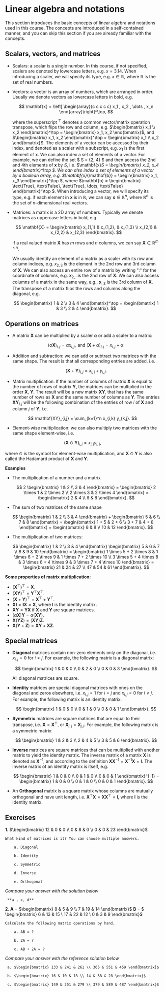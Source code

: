 # Linear algebra and notations

This section introduces the basic concepts of linear algebra and notations used in this course. The concepts are introduced in a self-contained manner, and you can skip this section if you are already familiar with the concepts.

## Scalars, vectors, and matrices

- Scalars: a scalar is a single number. In this course, if not specified, scalers are denoted by lowercase letters, e.g. $x = 3.14$. When introducing a scaler, we will specify its type, e.g. $x \in \mathbb{R}$, where $\mathbb{R}$ is the set of real numbers.
- Vectors: a vector is an array of numbers, which are arranged in order. Usually we denote vectors as lowercase letters in bold, e.g.

  $$
    \mathbf{x} = \left[ \begin{array}{c c c c c} x_1 , x_2 , \dots , x_n \end{array}\right]^\top,
  $$

  where the superscript $^\top$ denotes a common vector/matrix operation transpose, which flips the row and column, e.g. $\begin{bmatrix} x_1 \\ x_2 \end{bmatrix}^\top = \begin{bmatrix} x_1, x_2 \end{bmatrix}$, and $\begin{bmatrix} x_1, x_2 \end{bmatrix}^\top = \begin{bmatrix} x_1 \\ x_2 \end{bmatrix}$. The elements of a vector can be accessed by their index, and denoted as a scaler with a subscript, e.g. $x_1$ is the first element of $\mathbf{x}$. We can also index a set of elements of a vector. For example, we can define the set $ S = \{2, 4\} $ and then access the 2nd and 4th elements of $\mathbf{x}$ by $S$, i.e. $\mathbf{x}_S = \begin{bmatrix} x_2, x_4 \end{bmatrix}^\top $. We can also index a set of elements of a vector by a boolean array, e.g. $\mathbf{x}_{\mathbf{b}} = \begin{bmatrix} x_1, x_3 \end{bmatrix}^\top $, where $\mathbf{b} = \begin{bmatrix} \text{True}, \text{False}, \text{True}, \dots, \text{False} \end{bmatrix}^\top $. When introducing a vector, we will specify its type, e.g. if each element in $\mathbf{x}$ is in $\mathbb{R}$, we can say $\mathbf{x} \in \mathbb{R}^n$, where $\mathbb{R}^n$ is the set of $n$-dimensional real vectors.

<!-- Sometimes we need to index the elements of a vector by their position, e.g. $x_1$ is the first element of $\mathbf{x}$, $x_2$ is the second element of $\mathbf{x}$, and so on. In this case, we can use the following notations: -->

- Matrices: a matrix is a 2D array of numbers. Typically we denote matrices as uppercase letters in bold, e.g.

  <!-- $$
    \mathbf{X} = \begin{bmatrix} x_{1,1} & x_{1,2} & x_{1,3} \\ x_{2,1} & x_{2,2} & x_{2,3} \end{bmatrix}.
  $$  -->
  $$
    \mathbf{X} = \begin{bmatrix} x_{1,1} & x_{1,2}, & x_{1,3} \\ x_{2,1} & x_{2,2} & x_{2,3} \end{bmatrix}.
  $$

  If a real valued matrix $\mathbf{X}$ has $m$ rows and $n$ columns, we can say $\mathbf{X} \in \mathbb{R}^{m \times n}$.
   <!-- We can also index a set of elements of a matrix. For example, we can define the set $ S = {2, 4} $ and then access the 2nd and 4th rows of $\mathbf{X}$ by $S$, i.e. $\mathbf{X}_S = \begin{bmatrix} x_{2,1} & x_{2,2} & x_{2,3} \\ x_{4,1} & x_{4,2} & x_{4,3} \end{bmatrix}$. We can also index a set of elements of a matrix by a boolean array, e.g. $\mathbf{X}_{\mathbf{b}} = \begin{bmatrix} x_{1,1} & x_{1,2} & x_{1,3} \\ x_{3,1} & x_{3,2} & x_{3,3} \end{bmatrix}$, where $\mathbf{b} = \begin{bmatrix} True \\ False \\ True \\ \vdots\\ False \end{bmatrix}$.  -->
   We usually identify an element of a matrix as a scaler with its row and column indices, e.g. $x_{2,3}$ is the element in the 2nd row and 3rd column of $\mathbf{X}$. We can also access an entire row of a matrix by writing ":" for the coordinate of columns, e.g. $\mathbf{x}_{2, :}$ is the 2nd row of $\mathbf{X}$. We can also access columns of a matrix in the same way, e.g.,  $\mathbf{x}_{:,3}$ is the 3rd column of $\mathbf{X}$. The transpose of a matrix flips the rows and columns along the diagonal, e.g.

   $$
    \begin{bmatrix} 1 & 2 \\ 3 & 4 \end{bmatrix}^\top = \begin{bmatrix} 1 & 3 \\ 2 & 4 \end{bmatrix}.
   $$
<!-- - Tensors: a tensor is an array of numbers arranged on a regular grid with a variable number of axes, e.g. $$\mathbf{X} = \begin{bmatrix} x_{1,1,1} & x_{1,1,2} & x_{1,1,3} \\ x_{1,2,1} & x_{1,2,2} & x_{1,2,3} \\ x_{1,3,1} & x_{1,3,2} & x_{1,3,3} \end{bmatrix}.$$ -->

## Operations on matrices

- A matrix $\mathbf{X}$ can be multiplied by a scaler $\alpha$ or add a scaler to a matrix:

  $$
    (\alpha\mathbf{X})_{i, j}  =  \alpha x_{i,j}, \text{ and } (\mathbf{X} + \alpha)_{i, j}  =  x_{i,j} + \alpha.
  $$

- Addition and subtraction: we can add or subtract two matrices with the same shape. The result is that all corresponding entries are added, i.e.

  $$
    (\mathbf{X} + \mathbf{Y})_{i, j} = x_{i, j} + y_{i, j}.
  $$

 - Matrix multiplication: If the number of columns of matrix $\mathbf{X}$ is equal to the number of rows of matrix $\mathbf{Y}$, the matrices can be multiplied in the order $\mathbf{X}$, $\mathbf{Y}$. The result will be a new matrix $\mathbf{XY}$, that has the same number of rows as $\mathbf{X}$ and the same number of columns as $\mathbf{Y}$. The entries $\mathbf{XY}_{i,j}$ will be the following combination of the entries of row $i$ of $\mathbf{X}$ and column $j$ of $\mathbf{Y}$, i.e.

  $$
    \mathbf{XY}_{i,j} = \sum_{k=1}^n x_{i,k} y_{k,j}.
  $$

  - Element-wise multiplication: we can also multiply two matrices with the same shape element-wise, i.e.

  $$
    (\mathbf{X} \odot \mathbf{Y})_{i, j} = x_{i, j} y_{i, j},
  $$

  where $\odot$ is the symbol for element-wise multiplication, and $\mathbf{X} \odot \mathbf{Y}$ is also called the Hadamard product of $\mathbf{X}$ and $\mathbf{Y}$.


**Examples**

- The multiplication of a number and a matrix

  $$
    2  \begin{bmatrix} 1 & 2 \\ 3 & 4 \end{bmatrix} = \begin{bmatrix} 2 \times 1 & 2 \times 2 \\ 2 \times 3 & 2 \times 4 \end{bmatrix} = \begin{bmatrix} 2 & 4 \\ 6 & 8 \end{bmatrix}.
  $$

- The sum of two matrices of the same shape

  $$
    \begin{bmatrix} 1 & 2 \\ 3 & 4 \end{bmatrix} + \begin{bmatrix} 5 & 6 \\ 7 & 8 \end{bmatrix} = \begin{bmatrix} 1 + 5 & 2 + 6 \\ 3 + 7 & 4 + 8 \end{bmatrix} = \begin{bmatrix} 6 & 8 \\ 10 & 12 \end{bmatrix}.
  $$

- The multiplication of two matrices:

  $$
    \begin{bmatrix} 1 & 2 \\ 3 & 4 \end{bmatrix} \begin{bmatrix} 5 & 6 & 7 \\ 8 & 9 & 10 \end{bmatrix} = \begin{bmatrix} 1 \times 5 + 2 \times 8 & 1 \times 6 + 2 \times 9 & 1 \times 7 + 2 \times 10 \\ 3 \times 5 + 4 \times 8 & 3 \times 6 + 4 \times 9 & 3 \times 7 + 4 \times 10 \end{bmatrix} = \begin{bmatrix} 21 & 24 & 27 \\ 47 & 54 & 61 \end{bmatrix}.
  $$


**Some properties of matrix multiplication:**

- $(\mathbf{X}^\top)^\top = \mathbf{X}$.
- $(\mathbf{X} \mathbf{Y})^\top = \mathbf{Y}^\top \mathbf{X}^\top$.
- $(\mathbf{X} + \mathbf{Y})^\top = \mathbf{X}^\top + \mathbf{Y}^\top$.
- $\mathbf{X} \mathbf{I} = \mathbf{I} \mathbf{X} = \mathbf{X}$, where $\mathbf{I}$ is the identity matrix.
- $\mathbf{X} \mathbf{Y} = \mathbf{Y} \mathbf{X}$ if $\mathbf{X}$ and $\mathbf{Y}$ are square matrices.
- $(\alpha \mathbf{X}) \mathbf{Y} = \alpha (\mathbf{X} \mathbf{Y})$.
- $\mathbf{X} (\mathbf{Y} \mathbf{Z}) = (\mathbf{X} \mathbf{Y}) \mathbf{Z}$.
- $\mathbf{X} (\mathbf{Y} + \mathbf{Z}) = \mathbf{X} \mathbf{Y} + \mathbf{X} \mathbf{Z}$.


## Special matrices

- **Diagonal** matrices contain non-zero elements only on the diagonal, i.e. $x_{i,j} = 0$ for $i \neq j$. For example, the following matrix is a diagonal matrix:

  $$
    \begin{bmatrix} 1 & 0 & 0 \\ 0 & 2 & 0 \\ 0 & 0 & 3 \end{bmatrix}.
  $$

  All diagonal matrices are square.

- **Identity** matrices are special diagonal matrices with ones on the diagonal and zeros elsewhere, i.e. $x_{i,j} = 1$ for $i = j$ and $x_{i,j} = 0$ for $i \neq j$. For example, the following matrix is an identity matrix:

  $$
    \begin{bmatrix} 1 & 0 & 0 \\ 0 & 1 & 0 \\ 0 & 0 & 1 \end{bmatrix}.
  $$

- **Symmetric** matrices are square matrices that are equal to their transpose, i.e. $\mathbf{X} = \mathbf{X}^\top$, or $\mathbf{X}_{i,j} = \mathbf{X}_{j, i}$. For example, the following matrix is a symmetric matrix:

  $$
    \begin{bmatrix} 1 & 2 & 3 \\ 2 & 4 & 5 \\ 3 & 5 & 6 \end{bmatrix}.
  $$

- **Inverse** matrices are square matrices that can be multiplied with another matrix to yield the identity matrix. The inverse matrix of a matrix $\mathbf{X}$ is denoted as $\mathbf{X}^{-1}$, and according to the definition $\mathbf{X} \mathbf{X}^{-1} = \mathbf{X}^{-1} \mathbf{X} = \mathbf{I}$. The inverse matrix of an identity matrix is itself, e.g.

  $$
    \begin{bmatrix} 1 & 0 & 0 \\ 0 & 1 & 0 \\ 0 & 0 & 1 \end{bmatrix}^{-1} = \begin{bmatrix} 1 & 0 & 0 \\ 0 & 1 & 0 \\ 0 & 0 & 1 \end{bmatrix}.
  $$

- An **Orthogonal** matrix is a square matrix whose columns are mutually orthogonal and have unit length, i.e. $\mathbf{X}^\top \mathbf{X} = \mathbf{X} \mathbf{X}^\top = \mathbf{I}$, where $\mathbf{I}$ is the identity matrix.

## Exercises

**1**. $\begin{bmatrix} 12 & 0 & 0 \\ 0 & 8 & 0 \\ 0 & 0 & 23 \end{bmatrix}$

    What kind of matrices is it? You can choose multiple answers.

        a. Diagonal

        b. Identity

        c. Symmetric

        d. Inverse

        e. Orthogonal



*Compare your answer with the solution below*
   ```{toggle}
    **a , c, d**
   ```

**2**. **A** = $\begin{bmatrix} 8 & 5 & 9 \\ 7 & 19 & 14 \end{bmatrix}$
   **B** = $ \begin{bmatrix} 6 & 13 & 15 \\ 17 & 22 & 12 \\ 0 & 3 & 9 \end{bmatrix}$

    Calculate the following matrix operations by hand.

        a. AB = ?

        b. 2A = ?

        c. AB + 2A = ?


*Compare your answer with the reference solution below*
   ```{toggle}
    a. $\begin{bmatrix} 133 & 241 & 261 \\ 365 & 551 & 459 \end{bmatrix}$

    b. $\begin{bmatrix} 16 & 10 & 18 \\ 14 & 38 & 28 \end{bmatrix}$

    c. $\begin{bmatrix} 149 & 251 & 279 \\ 379 & 589 & 487 \end{bmatrix}$

   ```
